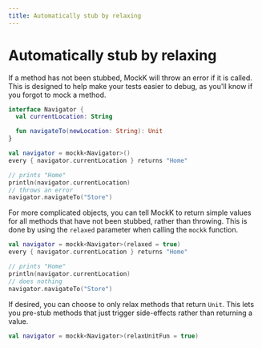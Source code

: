 ```yaml
---
title: Automatically stub by relaxing
---
```


# Automatically stub by relaxing

If a method has not been stubbed, MockK will throw an error if it is called. This is designed to help make your tests easier to debug, as you'll know if you forgot to mock a method.

```kotlin
interface Navigator {
  val currentLocation: String

  fun navigateTo(newLocation: String): Unit
}

val navigator = mockk<Navigator>()
every { navigator.currentLocation } returns "Home"

// prints "Home"
println(navigator.currentLocation)
// throws an error
navigator.navigateTo("Store")
```

For more complicated objects, you can tell MockK to return simple values for all methods that have not been stubbed, rather than throwing. This is done by using the `relaxed` parameter when calling the `mockk` function.

```kotlin
val navigator = mockk<Navigator>(relaxed = true)
every { navigator.currentLocation } returns "Home"

// prints "Home"
println(navigator.currentLocation)
// does nothing
navigator.navigateTo("Store")
```

If desired, you can choose to only relax methods that return `Unit`. This lets you pre-stub methods that just trigger side-effects rather than returning a value.

```kotlin
val navigator = mockk<Navigator>(relaxUnitFun = true)
```
